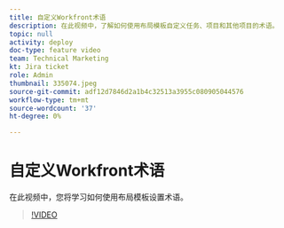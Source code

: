 ```yaml
---
title: 自定义Workfront术语
description: 在此视频中，了解如何使用布局模板自定义任务、项目和其他项目的术语。
topic: null
activity: deploy
doc-type: feature video
team: Technical Marketing
kt: Jira ticket
role: Admin
thumbnail: 335074.jpeg
source-git-commit: adf12d7846d2a1b4c32513a3955c080905044576
workflow-type: tm+mt
source-wordcount: '37'
ht-degree: 0%

---
```


# 自定义Workfront术语

在此视频中，您将学习如何使用布局模板设置术语。

>[!VIDEO](https://video.tv.adobe.com/v/335074/?quality=12)
